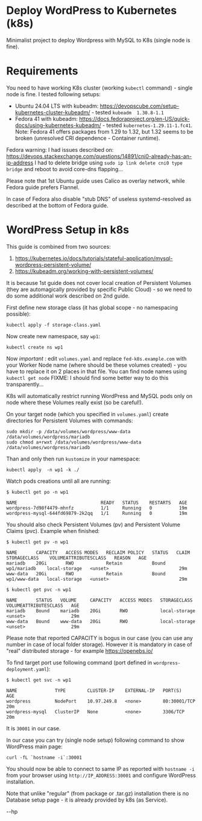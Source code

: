 # Deploy WordPress to Kubernetes (k8s)

Minimalist project to deploy Wordpress with MySQL to K8s (single node
is fine).

# Requirements

You need to have working K8s cluster (working `kubectl` command) - single node is fine. I tested
following setups:

- Ubuntu 24.04 LTS with kubeadm: https://devopscube.com/setup-kubernetes-cluster-kubeadm/ - tested `kubeadm  1.30.8-1.1`
- Fedora 41 with kubeadm: https://docs.fedoraproject.org/en-US/quick-docs/using-kubernetes-kubeadm/ - tested
  `kubernetes-1.29.11-1.fc41`. Note: Fedora 41 offers packages from 1.29 to 1.32, but 1.32 seems to
  be broken (unresolved CRI dependence - Container runtime).

Fedora warning: I had issues described
on: https://devops.stackexchange.com/questions/14891/cni0-already-has-an-ip-address
I had to delete bridge using `sudo ip link delete cni0 type bridge` and reboot to avoid
core-dns flapping...

Please note that 1st Ubuntu guide uses Calico as overlay network, while Fedora guide prefers Flannel.

In case of Fedora also disable "stub DNS" of useless systemd-resolved as described at the
bottom of Fedora guide.

# WordPress Setup in k8s

This guide is combined from two sources:

1. https://kubernetes.io/docs/tutorials/stateful-application/mysql-wordpress-persistent-volume/
2. https://kubeadm.org/working-with-persistent-volumes/

It is because 1st guide does not cover local creation of Persistent Volumes
(they are automagically provided by specific Public Cloud) - so we need to do
some additional work described on 2nd guide.

First define new storage class (it has global scope - no namespacing possible):
```shell
kubectl apply -f storage-class.yaml
```

Now create new namespace, say `wp1`:
```shell
kubectl create ns wp1
```

Now *important* : edit `volumes.yaml` and replace  `fed-k8s.example.com` with
your Worker Node name (where should be these volumes created) - you have to
replace it on 2 places in that file. You can find node names using `kubectl get
node` FIXME: I should find some better way to do this transparently...

K8s will automatically restrict running WordPress and MySQL pods only on node
where these Volumes really exist (so be careful!).

On your target node (which you specified in `volumes.yaml`) create directories for
Persistent Volumes with commands:
```shell
sudo mkdir -p /data/volumes/wordpress/www-data /data/volumes/wordpress/mariadb
sudo chmod a+rwxt /data/volumes/wordpress/www-data /data/volumes/wordpress/mariadb
```

Than and only then run `kustomize` in your namespace:
```shell
kubectl apply  -n wp1 -k ./
```

Watch pods creations until all are running:
```shell
$ kubectl get po -n wp1

NAME                               READY   STATUS    RESTARTS   AGE
wordpress-7d98f4479-mhnfz          1/1     Running   0          19m
wordpress-mysql-644fd69879-2k2qq   1/1     Running   0          19m
```

You should also check Persistent Volumes (pv) and Persistent Volume Claims (pvc). Example
when finished:
```shell
$ kubectl get pv -n wp1

NAME       CAPACITY   ACCESS MODES   RECLAIM POLICY   STATUS   CLAIM          STORAGECLASS    VOLUMEATTRIBUTESCLASS   REASON   AGE
mariadb    20Gi       RWO            Retain           Bound    wp1/mariadb    local-storage   <unset>                          29m
www-data   20Gi       RWO            Retain           Bound    wp1/www-data   local-storage   <unset>                          29m

$ kubectl get pvc -n wp1

NAME       STATUS   VOLUME     CAPACITY   ACCESS MODES   STORAGECLASS    VOLUMEATTRIBUTESCLASS   AGE
mariadb    Bound    mariadb    20Gi       RWO            local-storage   <unset>                 29m
www-data   Bound    www-data   20Gi       RWO            local-storage   <unset>                 29m
```

Please note that reported CAPACITY is bogus in our case (you can use any number
in case of local folder storage).  However it is mandatory in case of "real"
distributed storage - for example https://openebs.io/

To find target port use following command (port defined in `wordpress-deployment.yaml`):
```shell
$ kubectl get svc -n wp1

NAME              TYPE        CLUSTER-IP    EXTERNAL-IP   PORT(S)        AGE
wordpress         NodePort    10.97.249.8   <none>        80:30001/TCP   20m
wordpress-mysql   ClusterIP   None          <none>        3306/TCP       20m
```

It is `30001` in our case.

In our case you can try (single node setup) following command to show WordPress main
page:
```shell
curl -fL `hostname -i`:30001
```

You should now be able to connect to same IP as reported with `hostname -i` from your
browser using `http://IP_ADDRESS:30001` and configure WordPress installation.

Note that unlike "regular" (from package or .tar.gz) installation there is no
Database setup page - it is already provided by k8s (as Service).

--hp
